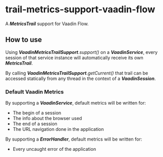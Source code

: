 # trail-metrics-support-vaadin-flow

A _**MetricsTrail**_ support for Vaadin Flow.

## How to use

Using _**VaadinMetricsTrailSupport**.support()_ on a **_VaadinService_**, every session of that service instance will automatically receive its own **_MetricsTrail_**.

By calling _**VaadinMetricsTrailSupport**.getCurrent()_ that trail can be accessed statically from any thread in the context of a _**VaadinSession**_.

### Default Vaadin Metrics

By supporting a **_VaadinService_**, default metrics will be written for:
- The begin of a session
- The info about the browser used
- The end of a session
- The URL navigation done in the application

By supporting a **_ErrorHandler_**, default metrics will be written for:
- Every uncaught error of the application